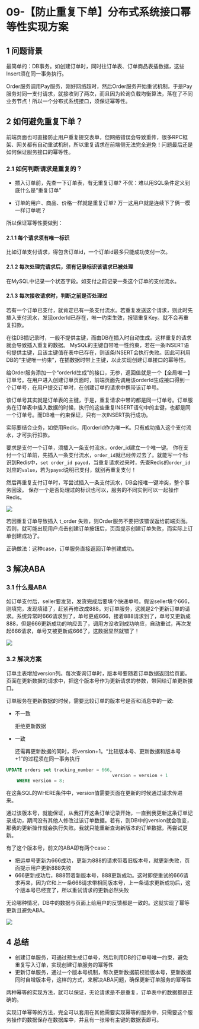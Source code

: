 # 09-【防止重复下单】分布式系统接口幂等性实现方案

## 1 问题背景

最简单的：DB事务。如创建订单时，同时往订单表、订单商品表插数据，这些Insert须在同一事务执行。

Order服务调用Pay服务，刚好网络超时，然后Order服务开始重试机制，于是Pay服务对同一支付请求，就接收到了两次，而且因为轮询负载均衡算法，落在了不同业务节点！所以一个分布式系统接口，须保证幂等性。

## 2 如何避免重复下单？

前端页面也可直接防止用户重复提交表单，但网络错误会导致重传，很多RPC框架、网关都有自动重试机制，所以重复请求在前端侧无法完全避免！问题最后还是如何保证服务接口的幂等性。

### 2.1 如何判断请求是重复的？

- 插入订单前，先查一下订单表，有无重复订单?
  不优：难以用SQL条件定义到底什么是“重复订单”

- 订单的用户、商品、价格一样就是重复订单?
  万一这用户就是连续下了俩一模一样订单呢？

所以保证幂等性要做到：

#### 2.1.1 每个请求须有唯一标识

比如订单支付请求，得包含订单id，一个订单id最多只能成功支付一次。

#### 2.1.2 每次处理完请求后，须有记录标识该请求已被处理

在MySQL中记录一个状态字段。如支付之前记录一条这个订单的支付流水。

#### 2.1.3 每次接收请求时，判断之前是否处理过

若有一个订单已支付，就肯定已有一条支付流水。若重复发送这个请求，则此时先插入支付流水，发现orderId已存在，唯一约束生效，报错重复Key。就不会再重复扣款。

在往DB插记录时，一般不提供主键，而由DB在插入时自动生成。这样重复的请求就会导致插入重复的数据。
MySQL的主键自带唯一性约束，若在一条INSERT语句提供主键，且该主键值在表中已存在，则该条INSERT会执行失败。因此可利用DB的“主键唯一约束”，在插数据时带上主键，以此实现创建订单接口的幂等性。

给Order服务添加一个“orderId生成”的接口，无参，返回值就是一个【全局唯一】订单号。在用户进入创建订单页面时，前端页面先调用该orderId生成接口得到一个订单号，在用户提交订单时，在创建订单的请求中携带该订单号。

该订单号其实就是订单表的主键，于是，重复请求中带的都是同一订单号。订单服务在订单表中插入数据的时候，执行的这些重复INSERT语句中的主键，也都是同一个订单号。而DB唯一约束保证，只有一次INSERT执行成功。

实际要结合业务，如使用Redis，用orderId作为唯一K。只有成功插入这个支付流水，才可执行扣款。

要求是支付一个订单，须插入一条支付流水，order_id建立一个唯一键。
你在支付一个订单前，先插入一条支付流水，`order_id`就已经传过去了。就能写一个标识到Redis中，`set order_id payed`，当重复请求过来时，先查Redis的`order_id`对应的`value`，若为`payed`说明已支付，就别再重复支付！

然后再重复支付订单时，写尝试插入一条支付流水，DB会报唯一键冲突，整个事务回滚。
保存一个是否处理过的标识也可以，服务的不同实例可以一起操作Redis。

![](https://img-blog.csdnimg.cn/6a1e63e2b81d40ce81c77822fe6ab924.png)

若因重复订单导致插入 t_order 失败，则Order服务不要把该错误返给前端页面。否则，就可能出现用户点击创建订单按钮后，页面提示创建订单失败，而实际上订单创建成功了。

正确做法：这种case，订单服务直接返回订单创建成功。

## 3 解决ABA

### 3.1 什么是ABA

如订单支付后，seller要发货，发货完成后要填个快递单号。假设seller填个666，刚填完，发现填错了，赶紧再修改成888。对订单服务，这就是2个更新订单的请求。系统异常时666请求到了，单号更成666，接着888请求到了，单号又更新成888，但是666更新成功的响应丢了，调用方没收到成功响应，自动重试，再次发起666请求，单号又被更新成666了，这数据显然就错了！

![](https://img-blog.csdnimg.cn/3f180bfafdec4549986247f63ee3be5f.png)

### 3.2 解决方案

订单主表增加version列。每次查询订单时，版本号要随着订单数据返回给页面。
页面在更新数据的请求中，把这个版本号作为更新请求的参数，带回给订单更新接口。

订单服务在更新数据的时候，需要比较订单的版本号是否和消息中的一致:

- 不一致

  拒绝更新数据

- 一致

  还需再更新数据的同时，将version+1。“比较版本号、更新数据和版本号+1”的过程须在同一事务执行

```sql
UPDATE orders set tracking_number = 666,
										version = version + 1
	WHERE version = 8;
```

在这条SQL的WHERE条件中，version值需要页面在更新的时候通过请求传进来。

通过该版本号，就能保证，从我打开这条订单记录开始，一直到我更新这条订单记录成功，期间没有其他人修改过该订单数据。若有，则DB中的version就会改变，那我的更新操作就会执行失败。我就只能重新查询新版本的订单数据，再尝试更新。

有了这个版本号，前文的ABA即有两个case：

- 把运单号更新为666成功，更新为888的请求带着旧版本号，就更新失败，页面提示用户更新888失败
- 666更新成功后，888带着新版本号，888更新成功。这时即使重试的666请求再来，因为它和上一条666请求带相同版本号，上一条请求更新成功后，这个版本号已经变了，所以重试请求的更新必然失败

无论哪种情况，DB中的数据与页面上给用户的反馈都是一致的。这就实现了幂等更新且避免ABA。

![](https://img-blog.csdnimg.cn/d7ce52054bc94c56a5590c1590338c9c.png)

## 4 总结

- 创建订单服务，可通过预生成订单号，然后利用DB的订单号唯一约束，避免重复写入订单，实现创建订单服务的幂等性
- 更新订单服务，通过一个版本号机制，每次更新数据前校验版本号，更新数据同时自增版本号，这样的方式，来解决ABA问题，确保更新订单服务的幂等性

两种幂等的实现方法，就可以保证，无论请求是不是重复，订单表中的数据都是正确的。

实现订单幂等的方法，完全可以套用在其他需要实现幂等的服务中，只需要这个服务操作的数据保存在数据库中，并且有一张带有主键的数据表即可。